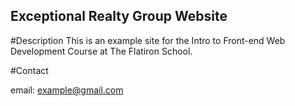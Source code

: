Exceptional Realty Group Website
---

#Description
This is an example site for the Intro to Front-end Web Development Course at The Flatiron School.

#Contact

email: example@gmail.com
